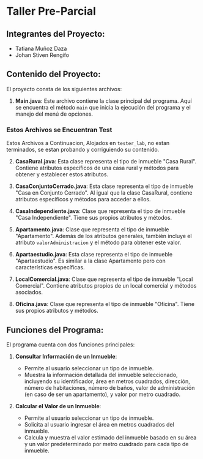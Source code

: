 # Taller Pre-Parcial

## Integrantes del Proyecto:
- Tatiana Muñoz Daza
- Johan Stiven Rengifo

## Contenido del Proyecto:
El proyecto consta de los siguientes archivos:

1. **Main.java**: Este archivo contiene la clase principal del programa. Aquí se encuentra el método `main` que inicia la ejecución del programa y el manejo del menú de opciones.

### Estos Archivos se Encuentran Test
Estos Archivos a Continuacion, Alojados en `tester_lab`, no estan terminados, se estan probando y corriguiendo su contenido.

2. **CasaRural.java**: Esta clase representa el tipo de inmueble "Casa Rural". Contiene atributos específicos de una casa rural y métodos para obtener y establecer estos atributos.

3. **CasaConjuntoCerrado.java**: Esta clase representa el tipo de inmueble "Casa en Conjunto Cerrado". Al igual que la clase CasaRural, contiene atributos específicos y métodos para acceder a ellos.

4. **CasaIndependiente.java**: Clase que representa el tipo de inmueble "Casa Independiente". Tiene sus propios atributos y métodos.

5. **Apartamento.java**: Clase que representa el tipo de inmueble "Apartamento". Además de los atributos generales, también incluye el atributo `valorAdministracion` y el método para obtener este valor.

6. **Apartaestudio.java**: Esta clase representa el tipo de inmueble "Apartaestudio". Es similar a la clase Apartamento pero con características específicas.

7. **LocalComercial.java**: Clase que representa el tipo de inmueble "Local Comercial". Contiene atributos propios de un local comercial y métodos asociados.

8. **Oficina.java**: Clase que representa el tipo de inmueble "Oficina". Tiene sus propios atributos y métodos.

## Funciones del Programa:
El programa cuenta con dos funciones principales:

1. **Consultar Información de un Inmueble**:
   - Permite al usuario seleccionar un tipo de inmueble.
   - Muestra la información detallada del inmueble seleccionado, incluyendo su identificador, área en metros cuadrados, dirección, número de habitaciones, número de baños, valor de administración (en caso de ser un apartamento), y valor por metro cuadrado.

2. **Calcular el Valor de un Inmueble**:
   - Permite al usuario seleccionar un tipo de inmueble.
   - Solicita al usuario ingresar el área en metros cuadrados del inmueble.
   - Calcula y muestra el valor estimado del inmueble basado en su área y un valor predeterminado por metro cuadrado para cada tipo de inmueble.

